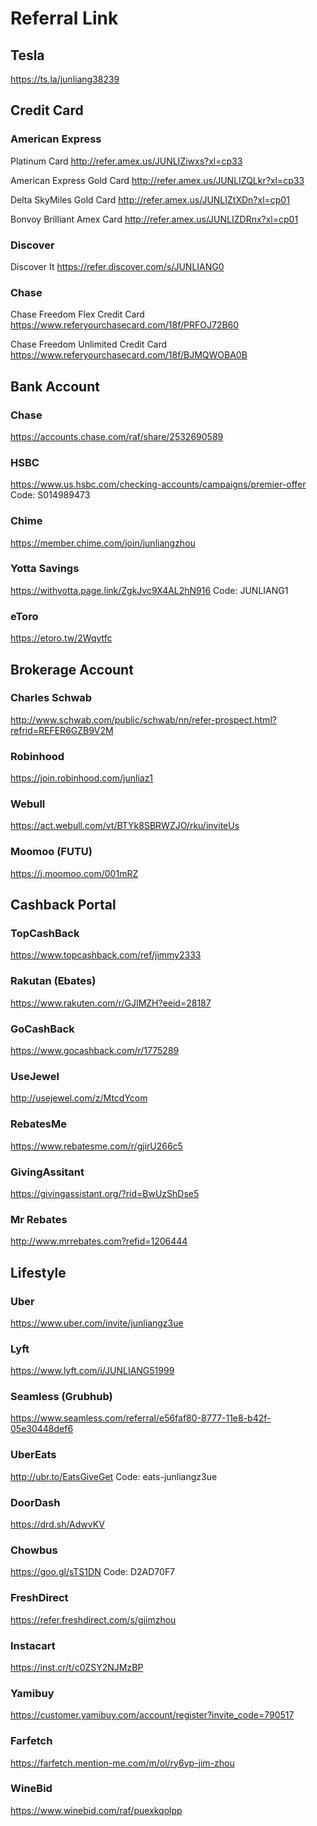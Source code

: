 # Referral Link

## Tesla

https://ts.la/junliang38239

## Credit Card

### American Express

Platinum Card http://refer.amex.us/JUNLIZiwxs?xl=cp33

American Express Gold Card http://refer.amex.us/JUNLIZQLkr?xl=cp33

Delta SkyMiles Gold Card http://refer.amex.us/JUNLIZtXDn?xl=cp01

Bonvoy Brilliant Amex Card http://refer.amex.us/JUNLIZDRnx?xl=cp01

### Discover

Discover It https://refer.discover.com/s/JUNLIANG0

### Chase

Chase Freedom Flex Credit Card https://www.referyourchasecard.com/18f/PRFOJ72B60

Chase Freedom Unlimited Credit Card https://www.referyourchasecard.com/18f/BJMQWOBA0B


## Bank Account

### Chase

https://accounts.chase.com/raf/share/2532690589

### HSBC

https://www.us.hsbc.com/checking-accounts/campaigns/premier-offer Code: S014989473

### Chime

https://member.chime.com/join/junliangzhou

### Yotta Savings

https://withyotta.page.link/ZgkJvc9X4AL2hN916 Code: JUNLIANG1

### eToro

https://etoro.tw/2Wqytfc


## Brokerage Account

### Charles Schwab

http://www.schwab.com/public/schwab/nn/refer-prospect.html?refrid=REFER6GZB9V2M

### Robinhood

https://join.robinhood.com/junliaz1

### Webull

https://act.webull.com/vt/BTYk8SBRWZJO/rku/inviteUs

### Moomoo (FUTU)

https://j.moomoo.com/001mRZ


## Cashback Portal

### TopCashBack

https://www.topcashback.com/ref/jimmy2333

### Rakutan (Ebates)

https://www.rakuten.com/r/GJIMZH?eeid=28187

### GoCashBack

https://www.gocashback.com/r/1775289

### UseJewel

http://usejewel.com/z/MtcdYcom

### RebatesMe

https://www.rebatesme.com/r/gjirU266c5

### GivingAssitant

https://givingassistant.org/?rid=BwUzShDse5

### Mr Rebates

http://www.mrrebates.com?refid=1206444


## Lifestyle

### Uber

https://www.uber.com/invite/junliangz3ue

### Lyft

https://www.lyft.com/i/JUNLIANG51999

### Seamless (Grubhub)

https://www.seamless.com/referral/e56faf80-8777-11e8-b42f-05e30448def6

### UberEats

http://ubr.to/EatsGiveGet Code: eats-junliangz3ue

### DoorDash

https://drd.sh/AdwvKV

### Chowbus

https://goo.gl/sTS1DN Code: D2AD70F7

### FreshDirect

https://refer.freshdirect.com/s/gjimzhou

### Instacart

https://inst.cr/t/c0ZSY2NJMzBP

### Yamibuy

https://customer.yamibuy.com/account/register?invite_code=790517

### Farfetch

https://farfetch.mention-me.com/m/ol/ry6yp-jim-zhou

### WineBid

https://www.winebid.com/raf/puexkqolpp

